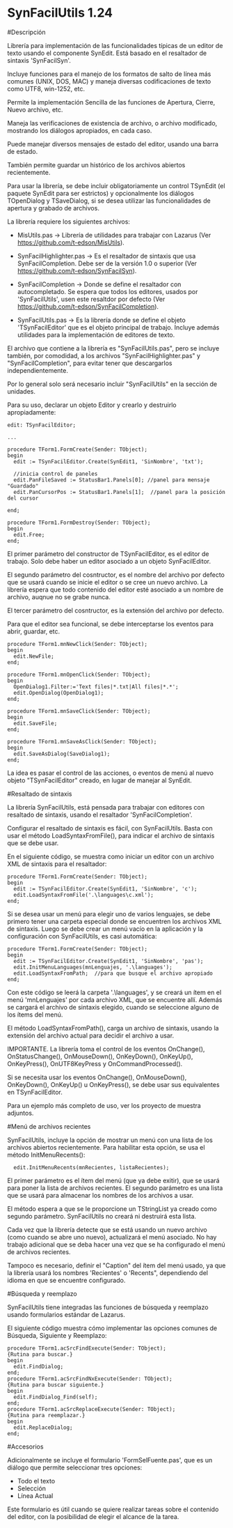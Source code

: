 SynFacilUtils 1.24
==================

#Descripción

Librería para implementación de las funcionalidades típicas de un editor de texto usando el componente SynEdit. Está basado en  el resaltador de sintaxis 'SynFacilSyn'.

Incluye funciones para el manejo de los formatos de salto de línea más comunes (UNIX, DOS, MAC) y maneja diversas codificaciones de texto como UTF8, win-1252, etc.

Permite la implementación Sencilla de las funciones de Apertura, Cierre, Nuevo archivo, etc.

Maneja las verificaciones de existencia de archivo, o archivo modificado, mostrando los diálogos apropiados, en cada caso. 

Puede manejar diversos mensajes de estado del editor, usando una barra de estado.

También permite guardar un histórico de los archivos abiertos recientemente.

Para usar la librería, se debe incluir obligatoriamente un control TSynEdit (el paquete SynEdit para ser estrictos) y opcionalmente los diálogos TOpenDialog y TSaveDialog, si se desea utilizar las funcionalidades de apertura y grabado de archivos.

La librería requiere los siguientes archivos:

* MisUtils.pas -> Librería de utilidades para trabajar con Lazarus (Ver https://github.com/t-edson/MisUtils).

* SynFacilHighlighter.pas -> Es el resaltador de sintaxis que usa SynFacilCompletion. Debe ser de la versión 1.0 o superior (Ver https://github.com/t-edson/SynFacilSyn).

* SynFacilCompletion -> Donde se define el resaltador con autocompletado. Se espera que todos los editores, usados por 'SynFacilUtils', usen este resaltdor por defecto (Ver https://github.com/t-edson/SynFacilCompletion).

* SynFacilUtils.pas -> Es la librería donde se define el objeto 'TSynFacilEditor' que es el objeto principal de trabajo. Incluye además utilidades para la implementación de editores de texto.

El archivo que contiene a la librería es "SynFacilUtils.pas", pero se incluye también, por comodidad, a los archivos "SynFacilHighlighter.pas" y "SynFacilCompletion", para evitar tener que descargarlos independientemente.

Por lo general solo será necesario incluir "SynFacilUtils" en la sección de unidades.

Para su uso, declarar un objeto Editor y crearlo y destruirlo apropiadamente:

```
edit: TSynFacilEditor;

...

procedure TForm1.FormCreate(Sender: TObject);
begin
  edit := TSynFacilEditor.Create(SynEdit1, 'SinNombre', 'txt');

  //inicia control de paneles
  edit.PanFileSaved := StatusBar1.Panels[0]; //panel para mensaje "Guardado"
  edit.PanCursorPos := StatusBar1.Panels[1];  //panel para la posición del cursor

end;

procedure TForm1.FormDestroy(Sender: TObject);
begin
  edit.Free;
end;
```

El primer parámetro del constructor de TSynFacilEditor, es el editor de trabajo. Solo debe haber un editor asociado a un objeto SynFacilEditor.  

El segundo parámetro del cosntructor, es el nombre del archivo por defecto que se usará cuando se inicie el editor o se cree un nuevo archivo. La librería espera que todo contenido del editor esté asociado a un nombre de archivo, auqnue no se grabe nunca.

El tercer parámetro del cosntructor, es la extensión del archivo por defecto.

Para que el editor sea funcional, se debe interceptarse los eventos para abrir, guardar, etc.

```
procedure TForm1.mnNewClick(Sender: TObject);
begin
  edit.NewFile;
end;

procedure TForm1.mnOpenClick(Sender: TObject);
begin
  OpenDialog1.Filter:='Text files|*.txt|All files|*.*';
  edit.OpenDialog(OpenDialog1);
end;

procedure TForm1.mnSaveClick(Sender: TObject);
begin
  edit.SaveFile;
end;

procedure TForm1.mnSaveAsClick(Sender: TObject);
begin
  edit.SaveAsDialog(SaveDialog1);
end;
```

La idea es pasar el control de las acciones, o eventos de menú al nuevo objeto "TSynFacilEditor" creado, en lugar de manejar al SynEdit.

#Resaltado de sintaxis

La librería SynFacilUtils, está pensada para trabajar con editores con resaltado de sintaxis, usando el resaltador 'SynFacilCompletion'.

Configurar el resaltado de sintaxis es fácil, con SynFacilUtils. Basta con usar el método LoadSyntaxFromFile(), para indicar el archivo de sintaxis que se debe usar.

En el siguiente código, se muestra como iniciar un editor con un archivo XML de sintaxis para el resaltador:

```
procedure TForm1.FormCreate(Sender: TObject);
begin
  edit := TSynFacilEditor.Create(SynEdit1, 'SinNombre', 'c');
  edit.LoadSyntaxFromFile('.\languages\c.xml');
end;
```

Si se desea usar un menú para elegir uno de varios lenguajes, se debe primero tener una carpeta especial donde se encuentren los archivos XML de sintaxis. Luego se debe crear un menú vacío en la aplicación y la configuración con SynFacilUtils, es casi automática:  

```
procedure TForm1.FormCreate(Sender: TObject);
begin
  edit := TSynFacilEditor.Create(SynEdit1, 'SinNombre', 'pas');
  edit.InitMenuLanguages(mnLenguajes, '.\languages');
  edit.LoadSyntaxFromPath;  //para que busque el archivo apropiado
end;
```
Con este código se leerá la carpeta '.\languages', y se creará un ítem en el menú 'mnLenguajes' por cada archivo XML, que se encuentre allí. Además se cargará el archivo de sintaxis elegido, cuando se seleccione alguno de los ítems del menú.

El método LoadSyntaxFromPath(), carga un archivo de sintaxis, usando la extensión del archivo actual para decidir el archivo a usar. 

IMPORTANTE. 
La librería toma el control de los  eventos OnChange(), OnStatusChange(), OnMouseDown(), OnKeyDown(), OnKeyUp(), OnKeyPress(),  OnUTF8KeyPress y OnCommandProcessed().

Si se necesita usar los eventos OnChange(), OnMouseDown(), OnKeyDown(), OnKeyUp() u OnKeyPress(), se debe usar sus equivalentes en TSynFacilEditor.

Para un ejemplo más completo de uso, ver los proyecto de muestra adjuntos.

#Menú de archivos recientes

SynFacilUtils, incluye la opción de mostrar un menú con una lista de los archivos abiertos recientemente. Para habilitar esta opción, se usa el método InitMenuRecents():
```
  edit.InitMenuRecents(mnRecientes, listaRecientes);
```
El primer parámetro es el ítem del menú (que ya debe exitir), que se usará para poner la lista de archivos recientes. El segundo parámetro es una lista que se usará para almacenar los nombres de los archivos a usar.

El método espera a que se le proporcione un TStringList ya creado como segundo parámetro. SynFacilUtils no creará ni destruirá esta lista.

Cada vez que la librería detecte que se está usando un nuevo archivo (como cuando se abre uno nuevo), actualizará el menú asociado. No hay trabajo adicional que se deba hacer una vez que se ha configurado el menú de archivos recientes. 

Tampoco es necesario, definir el "Caption" del ítem del menú usado, ya que la librería usará los nombres 'Recientes' o 'Recents", dependiendo del idioma en que se encuentre configurado.

#Búsqueda y reemplazo

SynFacilUtils tiene integradas las funciones de búsqueda y reemplazo usando formularios estándar de Lazarus.

El siguiente código muestra cómo implementar las opciones comunes de Búsqueda, Siguiente y Reemplazo:

```
procedure TForm1.acSrcFindExecute(Sender: TObject);
{Rutina para buscar.}
begin
  edit.FindDialog;
end;
procedure TForm1.acSrcFindNxExecute(Sender: TObject);
{Rutina para buscar siguiente.}
begin
  edit.FindDialog_Find(self);
end;
procedure TForm1.acSrcReplaceExecute(Sender: TObject);
{Rutina para reemplazar.}
begin
  edit.ReplaceDialog;
end;
```

#Accesorios

Adicionalmente se incluye el formulario 'FormSelFuente.pas', que es un diálogo que permite seleccionar tres opciones:

- Todo el texto
- Selección
- Línea Actual

Este formulario es útil cuando se quiere realizar tareas sobre el contenido del editor, con la posibilidad de elegir el alcance de la tarea.


